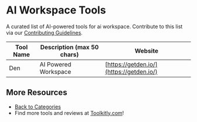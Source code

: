 # AI Workspace Tools

A curated list of AI-powered tools for ai workspace. Contribute to this list via our [Contributing Guidelines](../CONTRIBUTING.md).

| Tool Name | Description (max 50 chars) | Website |
|-----------|----------------------------|---------|
| Den | AI Powered Workspace | [https://getden.io/](https://getden.io/) |

## More Resources
- [Back to Categories](../README.md)
- Find more tools and reviews at [Toolkitly.com](https://toolkitly.com)!
